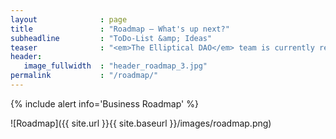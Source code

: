 ```yaml
---
layout              : page
title               : "Roadmap – What's up next?"
subheadline         : "ToDo-List &amp; Ideas"
teaser              : "<em>The Elliptical DAO</em> team is currently responsible for setting up a roadmap and executing the plan, however, the Team is planning to transfer governance authority to the DAO community by the end of 2022."
header:
   image_fullwidth  : "header_roadmap_3.jpg"
permalink           : "/roadmap/"
---
```

{% include alert info='Business Roadmap' %}

![Roadmap]({{ site.url }}{{ site.baseurl }}/images/roadmap.png)
